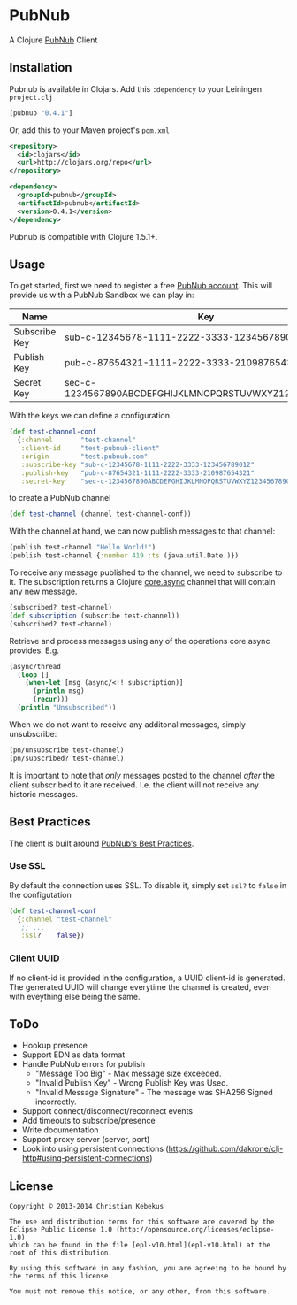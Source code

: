 # PubNub #

A Clojure [PubNub][pubnub] Client

## Installation ##

Pubnub is available in Clojars. Add this `:dependency` to your Leiningen
`project.clj`

```clojure
[pubnub "0.4.1"]
```

Or, add this to your Maven project's `pom.xml`

```xml
<repository>
  <id>clojars</id>
  <url>http://clojars.org/repo</url>
</repository>

<dependency>
  <groupId>pubnub</groupId>
  <artifactId>pubnub</artifactId>
  <version>0.4.1</version>
</dependency>
```

Pubnub is compatible with Clojure 1.5.1+.


## Usage ##

To get started, first we need to register a free [PubNub account][pubnub-account].
This will provide us with a PubNub Sandbox we can play in:


| Name          | Key                                                    |
|---------------|--------------------------------------------------------|
| Subscribe Key	| sub-c-12345678-1111-2222-3333-123456789012             |
| Publish Key   | pub-c-87654321-1111-2222-3333-210987654321             |
| Secret Key    | sec-c-1234567890ABCDEFGHIJKLMNOPQRSTUVWXYZ123456789012 |


With the keys we can define a configuration

```clojure
(def test-channel-conf
  {:channel       "test-channel"
   :client-id     "test-pubnub-client"
   :origin        "test.pubnub.com"
   :subscribe-key "sub-c-12345678-1111-2222-3333-123456789012"
   :publish-key   "pub-c-87654321-1111-2222-3333-210987654321"
   :secret-key    "sec-c-1234567890ABCDEFGHIJKLMNOPQRSTUVWXYZ123456789012"})
```

to create a PubNub channel

```clojure
(def test-channel (channel test-channel-conf))
```

With the channel at hand, we can now publish messages to that channel:

```clojure
(publish test-channel "Hello World!")
(publish test-channel {:number 419 :ts (java.util.Date.)})
```

To receive any message published to the channel, we need
to subscribe to it. The subscription returns a Clojure [core.async][core.async]
channel that will contain any new message.

```clojure
(subscribed? test-channel)
(def subscription (subscribe test-channel))
(subscribed? test-channel)
```

Retrieve and process messages using any of the operations
core.async provides. E.g.

```clojure
(async/thread
  (loop []
    (when-let [msg (async/<!! subscription)]
      (println msg)
      (recur)))
  (println "Unsubscribed"))
```

When we do not want to receive any additonal messages,
simply unsubscribe:

```clojure
(pn/unsubscribe test-channel)
(pn/subscribed? test-channel)
```

It is important to note that *only* messages posted to the channel
*after* the client subscribed to it are received. I.e. the client
will not receive any historic messages.


## Best Practices ##

The client is built around [PubNub's Best Practices][pubnub-best-practices].

### Use SSL ###

By default the connection uses SSL. To disable it, simply set `ssl?`
to `false` in the configutation

```clojure
(def test-channel-conf
  {:channel "test-channel"
   ;; ...
   :ssl?    false})
```

### Client UUID ###

If no client-id is provided in the configuration, a UUID client-id is
generated. The generated UUID will change everytime the channel is
created, even with eveything else being the same.


## ToDo ##

* Hookup presence
* Support EDN as data format
* Handle PubNub errors for publish
    * "Message Too Big" - Max message size exceeded.
    * "Invalid Publish Key" - Wrong Publish Key was Used.
    * "Invalid Message Signature" - The message was SHA256 Signed incorrectly.
* Support connect/disconnect/reconnect events
* Add timeouts to subscribe/presence
* Write documentation
* Support proxy server (server, port)
* Look into using persistent connections (https://github.com/dakrone/clj-http#using-persistent-connections)


## License ##

    Copyright © 2013-2014 Christian Kebekus

    The use and distribution terms for this software are covered by the
    Eclipse Public License 1.0 (http://opensource.org/licenses/eclipse-1.0)
    which can be found in the file [epl-v10.html](epl-v10.html) at the
    root of this distribution.

    By using this software in any fashion, you are agreeing to be bound by
    the terms of this license.

    You must not remove this notice, or any other, from this software.


[core.async]: http://github.com/clojure/core.async
[pubnub]: http://www.pubnub.com
[pubnub-account]: http://www.pubnub.com/account
[pubnub-best-practices]: http://bit.ly/GX6JFG

